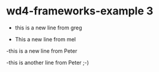 # wd4-frameworks-example 3

- this is a new line from greg

- This a new line from mel

-this is a new line from Peter

-this is another line from Peter ;-)